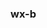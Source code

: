 ### wx-b

<!-- [![Anurag's github stats](https://github-readme-stats.vercel.app/api?username=wx-b&count_private=true&include_all_commits=true&show_icons=true&theme=algolia)](https://github.com/anuraghazra/github-readme-stats) -->


<!--
**wx-b/wx-b** is a ✨ _special_ ✨ repository because its `README.md` (this file) appears on your GitHub profile.

Here are some ideas to get you started:

- 🔭 I’m currently working on ...
- 🌱 I’m currently learning ...
- 👯 I’m looking to collaborate on ...
- 🤔 I’m looking for help with ...
- 💬 Ask me about ...
- 📫 How to reach me: ...
- 😄 Pronouns: ...
- ⚡ Fun fact: ...
-->
